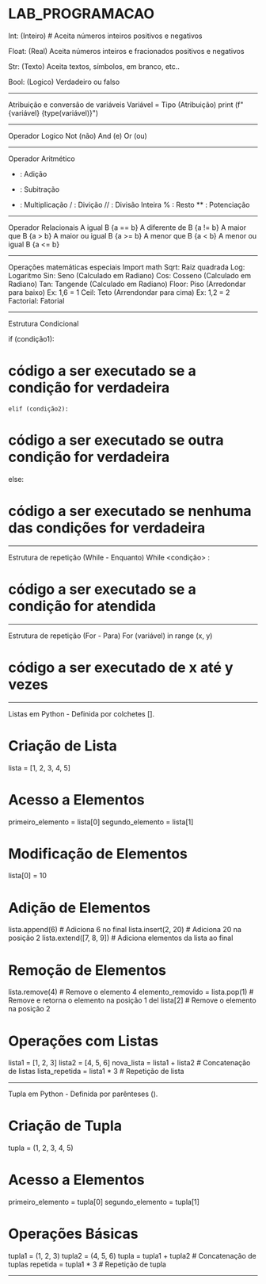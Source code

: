 # LAB_PROGRAMACAO

Int: (Inteiro) # Aceita números inteiros positivos e negativos

Float: (Real) Aceita números inteiros e fracionados positivos e negativos

Str: (Texto) Aceita textos, símbolos, em branco, etc..

Bool: (Logico) Verdadeiro ou falso

_______________________________________________________________________________________

Atribuição e conversão de variáveis
Variável = Tipo (Atribuição)
print (f"{variável} {type(variável)}")

_______________________________________________________________________________________

Operador Logico
Not (não)
And (e)
Or (ou)

_______________________________________________________________________________________

Operador Aritmético
+ : Adição
- : Subitração
* : Multiplicação
/ : Divição
// : Divisão Inteira
% : Resto
** : Potenciação
_______________________________________________________________________________________

Operador Relacionais
A igual B {a == b}
A diferente de B {a != b}
A maior que B {a > b}
A maior ou igual B {a >= b}
A menor que B {a < b}
A menor ou igual B {a <= b}
_______________________________________________________________________________________

Operações matemáticas especiais
Import math
Sqrt: Raiz quadrada
Log: Logaritmo
Sin: Seno (Calculado em Radiano)
Cos: Cosseno (Calculado em Radiano)
Tan: Tangende (Calculado em Radiano)
Floor: Piso (Arredondar para baixo) Ex: 1,6 = 1
Ceil: Teto (Arrendondar para cima) Ex: 1,2 = 2
Factorial: Fatorial
_______________________________________________________________________________________

Estrutura Condicional

if (condição1):

# código a ser executado se a condição for verdadeira

    elif (condição2):

# código a ser executado se outra condição for verdadeira

else:

# código a ser executado se nenhuma das condições for verdadeira
_______________________________________________________________________________________

Estrutura de repetição (While - Enquanto)
While <condição> :
# código a ser executado se a condição for atendida
_______________________________________________________________________________________

Estrutura de repetição (For - Para)
For (variável) in range (x, y)
# código a ser executado de x até y vezes
_______________________________________________________________________________________

Listas em Python - Definida por colchetes [].

# Criação de Lista

lista = [1, 2, 3, 4, 5]

# Acesso a Elementos

primeiro_elemento = lista[0]
segundo_elemento = lista[1]

# Modificação de Elementos

lista[0] = 10

# Adição de Elementos

lista.append(6) # Adiciona 6 no final
lista.insert(2, 20) # Adiciona 20 na posição 2
lista.extend([7, 8, 9]) # Adiciona elementos da lista ao final

# Remoção de Elementos

lista.remove(4) # Remove o elemento 4
elemento_removido = lista.pop(1) # Remove e retorna o elemento na posição 1
del lista[2] # Remove o elemento na posição 2

# Operações com Listas

lista1 = [1, 2, 3]
lista2 = [4, 5, 6]
nova_lista = lista1 + lista2 # Concatenação de listas
lista_repetida = lista1 * 3 # Repetição de lista
_______________________________________________________________________________________

Tupla em Python - Definida por parênteses ().

# Criação de Tupla
tupla = (1, 2, 3, 4, 5)

# Acesso a Elementos
primeiro_elemento = tupla[0]
segundo_elemento = tupla[1]

# Operações Básicas
tupla1 = (1, 2, 3)
tupla2 = (4, 5, 6)
tupla = tupla1 + tupla2 # Concatenação de tuplas
repetida = tupla1 * 3 # Repetição de tupla

______________________________________________________________________________________
